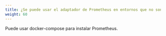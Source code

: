 ```yaml
---
title: ¿Se puede usar el adaptador de Prometheus en entornos que no son de Kubernetes?
weight: 60
---
```


Puede usar docker-compose para instalar Prometheus.
